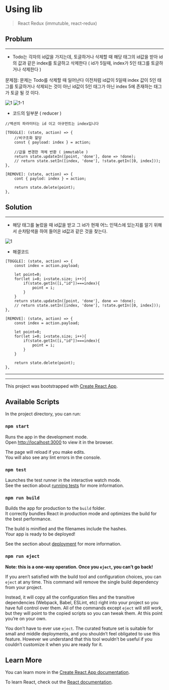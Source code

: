 # Using lib
>React
>Redux (immutuble, react-redux)

## Problum 
----------------------
* Todo는 각자의 id값을 가지는데, 토글하거나 삭제할 때 해당 태그의 id값을 받아 id의 값과 같은 index를 토글하고 삭제한다
( id가 5일때, index가 5인 태그를 토글하거나 삭제한다 )

문제점: 문제는 Todo를 삭제할 때 일어난다 이전처럼 id값이 5일때 index 값이 5인 태그를 토글하거나 삭제되는 것이 아닌 id값이 5인 태그가 아닌 index 5에 존재하는 태그가 토글 될 것 이다.

![1](https://user-images.githubusercontent.com/38432821/49001969-8ba9f480-f1a1-11e8-9246-9304ecfcd43f.PNG)
![1-1](https://user-images.githubusercontent.com/38432821/49001970-8c428b00-f1a1-11e8-8d3b-82b56860a798.png)
 
- 코드의 일부분 ( reducer )
~~~
//액션의 파라미터는 id 이고 아규먼트는 index입니다

[TOGGLE]: (state, action) => {
    //비구조화 할당
    const { payload: index } = action;

    //값을 변경한 객체 반환 ( immutable )
    return state.updateIn([point, 'done'], done => !done);
    // return state.setIn([index, 'done'], !state.getIn([0, index]));
},

[REMOVE]: (state, action) => {
    cont { paylod: index } = action;

    return state.delete(point);
},
~~~

## Solution
----------------------
* 해당 태그를 눌렀을 때 id값을 받고 그 id가 현재 어느 인덱스에 있는지를 알기 위해서 순차탐색을 하여 들어온 id값과 같은 것을 찾는다.

![1](https://user-images.githubusercontent.com/38432821/49003441-412a7700-f1a5-11e8-902e-f55351c6fdf5.PNG)

* 해결코드
~~~
[TOGGLE]: (state, action) => {
    const index = action.payload;

    let point=0;
    for(let i=0; i<state.size; i++){
        if(state.getIn([i,"id"])===index){
            point = i;
        }
    }
    return state.updateIn([point, 'done'], done => !done);
    // return state.setIn([index, 'done'], !state.getIn([0, index]));
},

[REMOVE]: (state, action) => {
    const index = action.payload;

    let point=0;
    for(let i=0; i<state.size; i++){
        if(state.getIn([i,"id"])===index){
            point = i;
        }
    }

    return state.delete(point);
},
~~~


<hr/><hr/>



This project was bootstrapped with [Create React App](https://github.com/facebook/create-react-app).

## Available Scripts

In the project directory, you can run:

### `npm start`

Runs the app in the development mode.<br>
Open [http://localhost:3000](http://localhost:3000) to view it in the browser.

The page will reload if you make edits.<br>
You will also see any lint errors in the console.

### `npm test`

Launches the test runner in the interactive watch mode.<br>
See the section about [running tests](https://facebook.github.io/create-react-app/docs/running-tests) for more information.

### `npm run build`

Builds the app for production to the `build` folder.<br>
It correctly bundles React in production mode and optimizes the build for the best performance.

The build is minified and the filenames include the hashes.<br>
Your app is ready to be deployed!

See the section about [deployment](https://facebook.github.io/create-react-app/docs/deployment) for more information.

### `npm run eject`

**Note: this is a one-way operation. Once you `eject`, you can’t go back!**

If you aren’t satisfied with the build tool and configuration choices, you can `eject` at any time. This command will remove the single build dependency from your project.

Instead, it will copy all the configuration files and the transitive dependencies (Webpack, Babel, ESLint, etc) right into your project so you have full control over them. All of the commands except `eject` will still work, but they will point to the copied scripts so you can tweak them. At this point you’re on your own.

You don’t have to ever use `eject`. The curated feature set is suitable for small and middle deployments, and you shouldn’t feel obligated to use this feature. However we understand that this tool wouldn’t be useful if you couldn’t customize it when you are ready for it.

## Learn More

You can learn more in the [Create React App documentation](https://facebook.github.io/create-react-app/docs/getting-started).

To learn React, check out the [React documentation](https://reactjs.org/).
